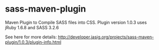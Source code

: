 sass-maven-plugin
=================

Maven Plugin to Compile SASS files into CSS. Plugin version 1.0.3 uses jRuby 1.6.8 and SASS 3.2.6

See here for more details: http://developer.jasig.org/projects/sass-maven-plugin/1.0.3/plugin-info.html